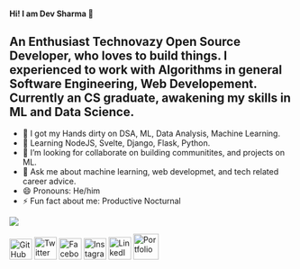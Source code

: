 #### Hi! I am Dev Sharma 👋

## An Enthusiast Technovazy Open Source Developer, who loves to build things. I experienced to work with Algorithms in general Software Engineering, Web Developement. Currently an CS graduate, awakening my skills in ML and Data Science. 

- 🔭 I got my Hands dirty on DSA, ML, Data Analysis, Machine Learning.
- 🌱 Learning NodeJS, Svelte, Django, Flask, Python.
- 👯 I’m looking for collaborate on building communitites, and projects on ML. 
- 💬 Ask me about machine learning, web developmet, and tech related career advice.
- 😄 Pronouns: He/him
- ⚡ Fun fact about me: Productive Nocturnal

[![](https://mermaid.ink/img/eyJjb2RlIjoicGllIHRpdGxlIExhbmd1YWdlL1NraWxsc1xuXHRcIkMvQysrXCIgOiAxODlcblx0XCJQeXRob25cIiA6IDEwNVxuXHRcIkphdmFTY3JpcHRcIiA6NjVcbiAgXG5cdFx0XHRcdFx0IiwibWVybWFpZCI6eyJ0aGVtZSI6ImRlZmF1bHQifSwidXBkYXRlRWRpdG9yIjpmYWxzZX0)](https://mermaid-js.github.io/docs/mermaid-live-editor-beta/#/edit/eyJjb2RlIjoicGllIHRpdGxlIExhbmd1YWdlL1NraWxsc1xuXHRcIkMvQysrXCIgOiAxODlcblx0XCJQeXRob25cIiA6IDEwNVxuXHRcIkphdmFTY3JpcHRcIiA6NjVcbiAgXG5cdFx0XHRcdFx0IiwibWVybWFpZCI6eyJ0aGVtZSI6ImRlZmF1bHQifSwidXBkYXRlRWRpdG9yIjpmYWxzZX0)


  <a href="https://github.com/codewithdev" class="fancybox" target="_blank" rel="external"><img src="https://i.imgur.com/J6LeoUb.png" width="40" height="37" alt="GitHub" title="GitHub"></a>
  <a href="https://twitter.com/devtweeets" class="fancybox" target="_blank" rel="external"><img src="https://i.imgur.com/XlctxvH.png" width="40" height="40" alt="Twitter" title="Twitter"></a>
  <a href="https://www.facebook.com/belied3v" class="fancybox" target="_blank" rel="external"><img src="https://i.imgur.com/VgkNYXI_d.webp?maxwidth=728&fidelity=grand" width="40" height="38" alt="Facebook" title="Facebook"></a>
  <a href= "https://www.instagram.com/beliked3v" class= "fancybox" target="_blank" rel= "external"><img src= "https://i.imgur.com/M6yBwxS.png" width="40" height="38" alt= "Instagram" title= "Instagram"></a>
  <a href="https://www.linkedin.com/in/idevprakaash" class="fancybox" target="_blank" rel="external"><img src="https://i.imgur.com/niuwa8T_d.webp?maxwidth=728&fidelity=grand" width="40" height="40" alt="LinkedIn" title="LinekdIn"></a>
    <a href="https://www.codewithdev.me/" class="fancybox" target="_blank" rel="external"><img src="https://i.imgur.com/PvgnFa1_d.webp?maxwidth=728&fidelity=grand" width="45" height="46" alt="Portfolio" title="Portfolio"></a>


